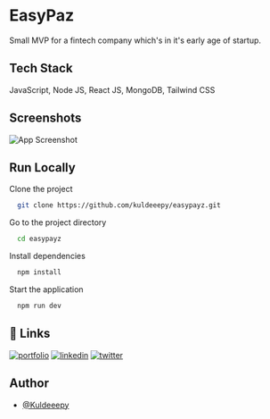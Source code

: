 
# EasyPaz

Small MVP for a fintech company which's in it's early age of startup.


## Tech Stack

JavaScript, Node JS, React JS, MongoDB, Tailwind CSS


## Screenshots

![App Screenshot](https://snipboard.io/4khNez.jpg)


## Run Locally

Clone the project

```bash
  git clone https://github.com/kuldeeepy/easypayz.git
```

Go to the project directory

```bash
  cd easypayz
```

Install dependencies

```bash
  npm install
```

Start the application

```bash
  npm run dev
```


## 🔗 Links
[![portfolio](https://img.shields.io/badge/my_portfolio-000?style=for-the-badge&logo=ko-fi&logoColor=white)](https://github.com/kuldeeepy)
[![linkedin](https://img.shields.io/badge/linkedin-0A66C2?style=for-the-badge&logo=linkedin&logoColor=white)](https://www.linkedin.com/in/kuldeeep-yadav/)
[![twitter](https://img.shields.io/badge/twitter-1DA1F2?style=for-the-badge&logo=twitter&logoColor=white)](https://twitter.com/iamKuldeepY)


## Author

- [@Kuldeeepy](https://github.com/kuldeeepy)

